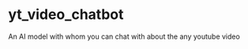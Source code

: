 # yt_video_chatbot
<HEAD>
An AI model with whom you can chat with about the any youtube video
</HEAd>
 
